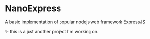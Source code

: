 # NanoExpress
A basic implementation of popular nodejs web framework ExpressJS


✨ this is a just another project I'm working on.
